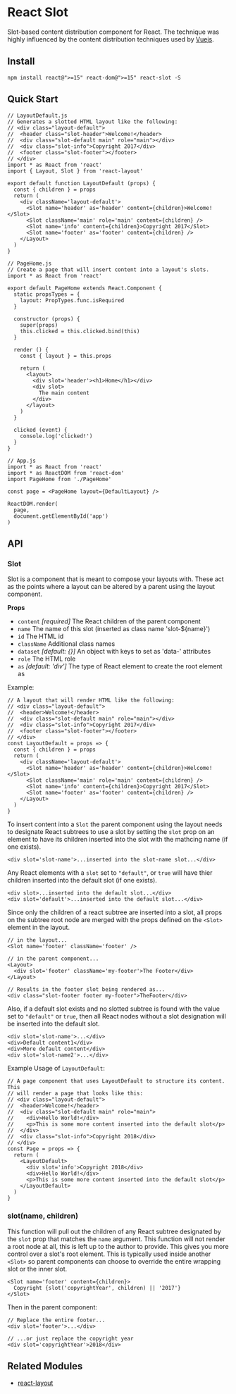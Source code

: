 # React Slot

Slot-based content distribution component for React. The technique was highly
influenced by the content distribution techniques used by
[Vuejs](http://vuejs.org/v2/guide/components.html#Content-Distribution-with-Slots).

## Install

    npm install react@">=15" react-dom@">=15" react-slot -S

## Quick Start

    // LayoutDefault.js
    // Generates a slotted HTML layout like the following:
    // <div class="layout-default">
    //  <header class="slot-header">Welcome!</header>
    //  <div class="slot-default main" role="main"></div>
    //  <div class="slot-info">Copyright 2017</div>
    //  <footer class="slot-footer"></footer>
    // </div>
    import * as React from 'react'
    import { Layout, Slot } from 'react-layout'

    export default function LayoutDefault (props) {
      const { children } = props
      return (
        <div className='layout-default'>
          <Slot name='header' as='header' content={children}>Welcome!</Slot>
          <Slot className='main' role='main' content={children} />
          <Slot name='info' content={children}>Copyright 2017</Slot>
          <Slot name='footer' as='footer' content={children} />
        </Layout>
      )
    }

    // PageHome.js
    // Create a page that will insert content into a layout's slots.
    import * as React from 'react'

    export default PageHome extends React.Component {
      static propsTypes = {
        layout: PropTypes.func.isRequired
      }

      constructor (props) {
        super(props)
        this.clicked = this.clicked.bind(this)
      }

      render () {
        const { layout } = this.props

        return (
          <layout>
            <div slot='header'><h1>Home</h1></div>
            <div slot>
              The main content
            </div>
          </layout>
        )
      }

      clicked (event) {
        console.log('clicked!')
      }
    }

    // App.js
    import * as React from 'react'
    import * as ReactDOM from 'react-dom'
    import PageHome from './PageHome'

    const page = <PageHome layout={DefaultLayout} />

    ReactDOM.render(
      page,
      document.getElementById('app')
    )

## API

### Slot

Slot is a component that is meant to compose your layouts with. These act
as the points where a layout can be altered by a parent using the layout
component.

**Props**

- `content` *[required]* The React children of the parent component
- `name` The name of this slot (inserted as class name 'slot-${name}')
- `id` The HTML id
- `className` Additional class names
- `dataset` *[default: {}]* An object with keys to set as 'data-' attributes
- `role` The HTML role
- `as` *[default: 'div']* The type of React element to create the root element as

Example:

    // A layout that will render HTML like the following:
    // <div class="layout-default">
    //  <header>Welcome!</header>
    //  <div class="slot-default main" role="main"></div>
    //  <div class="slot-info">Copyright 2017</div>
    //  <footer class="slot-footer"></footer>
    // </div>
    const LayoutDefault = props => {
      const { children } = props
      return (
        <div className='layout-default'>
          <Slot name='header' as='header' content={children}>Welcome!</Slot>
          <Slot className='main' role='main' content={children} />
          <Slot name='info' content={children}>Copyright 2017</Slot>
          <Slot name='footer' as='footer' content={children} />
        </Layout>
      )
    }

To insert content into a `Slot` the parent component using the layout needs to
designate React subtrees to use a slot by setting the `slot` prop on an element
to have its children inserted into the slot with the mathcing name (if one
exists).

    <div slot='slot-name'>...inserted into the slot-name slot...</div>

Any React elements with a `slot` set to `"default"`, or `true` will have thier
children inserted into the default slot (if one exists).

    <div slot>...inserted into the default slot...</div>
    <div slot='default'>...inserted into the default slot...</div>

Since only the children of a react subtree are inserted into a slot, all props
on the subtree root node are merged with the props defined on the `<Slot>`
element in the layout.

    // in the layout...
    <Slot name='footer' className='footer' />

    // in the parent component...
    <Layout>
      <div slot='footer' className='my-footer'>The Footer</div>
    </Layout>

    // Results in the footer slot being rendered as...
    <div class="slot-footer footer my-footer">TheFooter</div>

Also, if a default slot exists and no slotted subtree is found with the value
set to `"default"` or `true`, then all React nodes without a slot designation
will be inserted into the default slot.

    <div slot='slot-name'>...</div>
    <div>Default content1</div>
    <div>More default content</div>
    <div slot='slot-name2'>...</div>

Example Usage of `LayoutDefault`:

    // A page component that uses LayoutDefault to structure its content. This
    // will render a page that looks like this:
    // <div class="layout-default">
    //  <header>Welcome!</header>
    //  <div class="slot-default main" role="main">
    //    <div>Hello World!</div>
    //    <p>This is some more content inserted into the default slot</p>
    //  </div>
    //  <div class="slot-info">Copyright 2018</div>
    // </div>
    const Page = props => {
      return (
        <LayoutDefault>
          <div slot='info'>Copyright 2018</div>
          <div>Hello World!</div>
          <p>This is some more content inserted into the default slot</p>
        </LayoutDefault>
      )
    }

### slot(name, children)

This function will pull out the children of any React subtree designated by the
`slot` prop that matches the `name` argument. This function will not render a
root node at all, this is left up to the author to provide. This gives you more
control over a slot's root element. This is typically used inside another `<Slot>`
so parent components can choose to override the entire wrapping slot or the
inner slot.

    <Slot name='footer' content={children}>
      Copyright {slot('copyrightYear', children) || '2017'}
    </Slot>

Then in the parent component:

    // Replace the entire footer...
    <div slot='footer'>...</div>

    // ...or just replace the copyright year
    <div slot='copyrightYear'>2018</div>


## Related Modules

- [react-layout](https://npmjs.org/react-layout)
